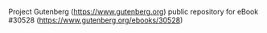 Project Gutenberg (https://www.gutenberg.org) public repository for eBook #30528 (https://www.gutenberg.org/ebooks/30528)
